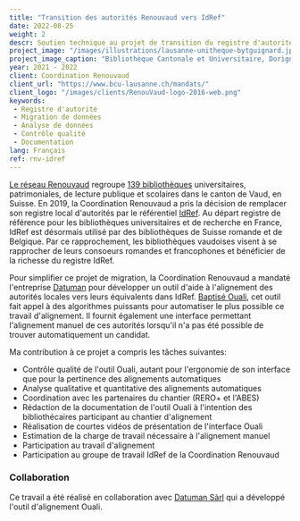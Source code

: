 ```yaml
---
title: "Transition des autorités Renouvaud vers IdRef"
date: 2022-08-25
weight: 2
descr: Soutien technique au projet de transition du registre d'autorités du réseau vaudois Renouvaud vers le référentiel IdRef.
project_image: "/images/illustrations/lausanne-unitheque-bytguignard.jpg"
project_image_caption: "Bibliothèque Cantonale et Universitaire, Dorigny, Lausanne"
year: 2021 - 2022
client: Coordination Renouvaud
client_url: "https://www.bcu-lausanne.ch/mandats/"
client_logo: "/images/clients/RenouVaud-logo-2016-web.png"
keywords: 
 - Registre d'autorité
 - Migration de données
 - Analyse de données
 - Contrôle qualité
 - Documentation
lang: Français
ref: rnv-idref
---
```


[Le réseau Renouvaud](https://www.bcu-lausanne.ch/mandats/) regroupe [139 bibliothèques](https://map.renouvaud.ch/) 
universitaires, patrimoniales, de lecture publique et scolaires dans le canton de Vaud, en Suisse. En 2019, la Coordination
Renouvaud a pris la décision de remplacer son registre local d'autorités par le référentiel [IdRef](https://www.idref.fr/). 
Au départ registre de référence pour les bibliothèques universitaires et de recherche en France, IdRef est désormais utilisé par
des bibliothèques de Suisse romande et de Belgique. Par ce rapprochement, les bibliothèques vaudoises visent à se rapprocher de 
leurs consoeurs romandes et francophones et bénéficier de la richesse du registre IdRef.

Pour simplifier ce projet de migration, la Coordination Renouvaud a mandaté l'entreprise [Datuman](https://www.datuman.ch/) 
pour développer un outil d'aide à l'alignement des autorités locales vers leurs équivalents dans IdRef. 
[Baptisé Ouali](https://zenodo.org/record/6760362#.YwfGC_FBw-R), cet outil fait appel à des algorithmes
puissants pour automatiser le plus possible ce travail d'alignement. Il fournit également une interface permettant l'alignement
manuel de ces autorités lorsqu'il n'a pas été possible de trouver automatiquement un candidat.

Ma contribution à ce projet a compris les tâches suivantes:

* Contrôle qualité de l'outil Ouali, autant pour l'ergonomie de son interface que pour la pertinence des alignements automatiques
* Analyse qualitative et quantitative des alignements automatiques
* Coordination avec les partenaires du chantier (RERO+ et l'ABES)
* Rédaction de la documentation de l'outil Ouali à l'intention des bibliothécaires participant au chantier d'alignement
* Réalisation de courtes vidéos de présentation de l'interface Ouali
* Estimation de la charge de travail nécessaire à l'alignement manuel
* Participation au travail d'alignement
* Participation au groupe de travail IdRef de la Coordination Renouvaud

### Collaboration

Ce travail a été réalisé en collaboration avec [Datuman Sàrl](https://www.datuman.ch/) qui a développé l'outil d'alignement Ouali.